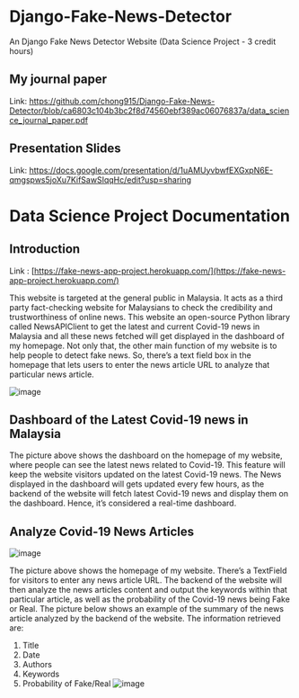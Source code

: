 # Django-Fake-News-Detector
An Django Fake News Detector Website (Data Science Project - 3 credit hours)

## My journal paper

Link: https://github.com/chong915/Django-Fake-News-Detector/blob/ca6803c104b3bc2f8d74560ebf389ac06076837a/data_science_journal_paper.pdf

## Presentation Slides

Link: https://docs.google.com/presentation/d/1uAMUyvbwfEXGxpN6E-qmgspws5joXu7KifSawSIqqHc/edit?usp=sharing

# Data Science Project Documentation
## Introduction

Link : [https://fake-news-app-project.herokuapp.com/](https://fake-news-app-project.herokuapp.com/)

This website is targeted at the general public in Malaysia. It acts as a third party fact-checking website for Malaysians to check the credibility and trustworthiness of online news. This website an open-source Python library called NewsAPIClient to get the latest and current Covid-19 news in Malaysia and all these news fetched will get displayed in the dashboard of my homepage. Not only that, the other main function of my website is to help people to detect fake news. So, there’s a text field box in the homepage that lets users to enter the news article URL to analyze that particular news article.

![image](https://user-images.githubusercontent.com/63859992/156906996-3dc59a89-fd3c-4cab-9eb2-0b6a5b29fe1c.png)

## Dashboard of the Latest Covid-19 news in Malaysia

The picture above shows the dashboard on the homepage of my website, where people can see the latest news related to Covid-19. This feature will keep the website visitors updated on the latest Covid-19 news. The News displayed in the dashboard will gets updated every few hours, as the backend of the website will fetch latest Covid-19 news and display them on the dashboard. Hence, it’s considered a real-time dashboard.

## Analyze Covid-19 News Articles
![image](https://user-images.githubusercontent.com/63859992/156907070-4b530ae8-f77f-4aca-ab0e-0461538a5f9d.png)

The picture above shows the homepage of my website. There’s a TextField for visitors to enter any news article URL. The backend of the website will then analyze the news articles content and output the keywords within that particular article, as well as the probability of the Covid-19 news being Fake or Real. The picture below shows an example of the summary of the news article analyzed by the backend of the website. The information retrieved are:

1) Title 
2) Date
3) Authors
4) Keywords
5) Probability of Fake/Real
![image](https://user-images.githubusercontent.com/63859992/156907073-1afe8397-deb4-4edf-8e38-b96652a2d186.png)
